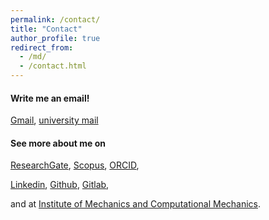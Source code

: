 ```yaml
---
permalink: /contact/
title: "Contact"
author_profile: true
redirect_from: 
  - /md/
  - /contact.html
---
```


#### Write me an email! 
<i class="si si-gmail"></i> [Gmail](mailto:nguyenhoa18121993@gmail.com), <i class="si si-minutemailer"></i> [university mail](mailto:hoa.nguyen@ibnm.uni-hannover.de)


#### See more about me on
<i class="si si-researchgate"></i> [ResearchGate](https://www.researchgate.net/profile/Thi_Hoa_Nguyen4), 
<i class="si si-scopus"></i> [Scopus](https://www.scopus.com/authid/detail.uri?authorId=57214830763&amp;eid=2-s2.0-85092249295), 
<i class="si si-orcid"></i> [ORCID](https://orcid.org/0000-0003-0519-5786),

<i class="si si-linkedin"></i> [Linkedin](https://www.linkedin.com/in/thi-hoa-nguyen-270993160/), 
<i class="si si-github"></i> [Github](https://github.com/THoaNguye),
<i class="si si-gitlab"></i> [Gitlab](https://gitlab.com/hoa_ng), 

and at <i class="si si-internetarchive"></i> [Institute of Mechanics and Computational Mechanics](https://www.ibnm.uni-hannover.de/en/nguyenhoa/).

